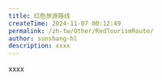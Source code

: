 ```yaml
---
title: 红色旅游路线
createTime: 2024-11-07 00:12:49
permalink: /zh-tw/Other/RedTourismRoute/
author: sunshang-hl
description: xxxx
---
```


xxxx